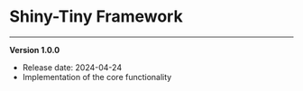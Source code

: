 # Shiny-Tiny Framework

---

**Version 1.0.0**

- Release date: 2024-04-24
- Implementation of the core functionality
